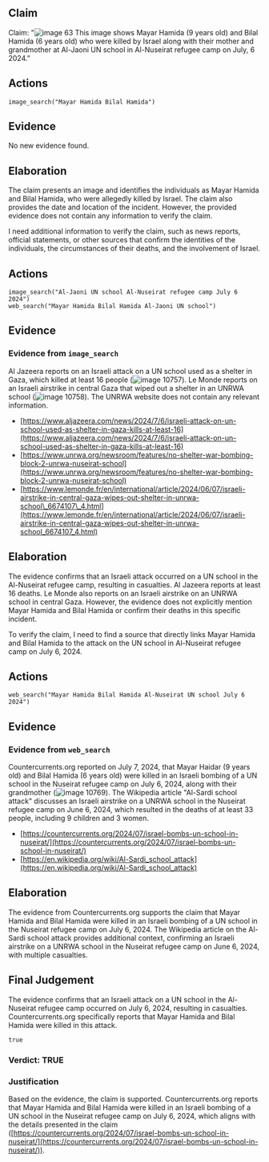 ## Claim
Claim: "![image 63](media/96.jpg) This image shows Mayar Hamida (9 years old) and Bilal Hamida (6 years old) who were killed by Israel along with their mother and grandmother at Al-Jaoni UN school in Al-Nuseirat refugee camp on July, 6 2024."

## Actions
```
image_search("Mayar Hamida Bilal Hamida")
```

## Evidence
No new evidence found.

## Elaboration
The claim presents an image and identifies the individuals as Mayar Hamida and Bilal Hamida, who were allegedly killed by Israel. The claim also provides the date and location of the incident. However, the provided evidence does not contain any information to verify the claim.

I need additional information to verify the claim, such as news reports, official statements, or other sources that confirm the identities of the individuals, the circumstances of their deaths, and the involvement of Israel.


## Actions
```
image_search("Al-Jaoni UN school Al-Nuseirat refugee camp July 6 2024")
web_search("Mayar Hamida Bilal Hamida Al-Jaoni UN school")
```

## Evidence
### Evidence from `image_search`
Al Jazeera reports on an Israeli attack on a UN school used as a shelter in Gaza, which killed at least 16 people (![image 10757](media/2025-08-30_07-31-1756539089-721707.jpg)). Le Monde reports on an Israeli airstrike in central Gaza that wiped out a shelter in an UNRWA school (![image 10758](media/2025-08-30_07-31-1756539090-020406.jpg)). The UNRWA website does not contain any relevant information.

*   [https://www.aljazeera.com/news/2024/7/6/israeli-attack-on-un-school-used-as-shelter-in-gaza-kills-at-least-16](https://www.aljazeera.com/news/2024/7/6/israeli-attack-on-un-school-used-as-shelter-in-gaza-kills-at-least-16)
*   [https://www.unrwa.org/newsroom/features/no-shelter-war-bombing-block-2-unrwa-nuseirat-school](https://www.unrwa.org/newsroom/features/no-shelter-war-bombing-block-2-unrwa-nuseirat-school)
*   [https://www.lemonde.fr/en/international/article/2024/06/07/israeli-airstrike-in-central-gaza-wipes-out-shelter-in-unrwa-school\_6674107\_4.html](https://www.lemonde.fr/en/international/article/2024/06/07/israeli-airstrike-in-central-gaza-wipes-out-shelter-in-unrwa-school_6674107_4.html)


## Elaboration
The evidence confirms that an Israeli attack occurred on a UN school in the Al-Nuseirat refugee camp, resulting in casualties. Al Jazeera reports at least 16 deaths. Le Monde also reports on an Israeli airstrike on an UNRWA school in central Gaza. However, the evidence does not explicitly mention Mayar Hamida and Bilal Hamida or confirm their deaths in this specific incident.

To verify the claim, I need to find a source that directly links Mayar Hamida and Bilal Hamida to the attack on the UN school in Al-Nuseirat refugee camp on July 6, 2024.


## Actions
```
web_search("Mayar Hamida Bilal Hamida Al-Nuseirat UN school July 6 2024")
```

## Evidence
### Evidence from `web_search`
Countercurrents.org reported on July 7, 2024, that Mayar Haidar (9 years old) and Bilal Hamida (6 years old) were killed in an Israeli bombing of a UN school in the Nuseirat refugee camp on July 6, 2024, along with their grandmother (![image 10769](media/2025-08-30_07-32-1756539121-009796.jpg)). The Wikipedia article "Al-Sardi school attack" discusses an Israeli airstrike on a UNRWA school in the Nuseirat refugee camp on June 6, 2024, which resulted in the deaths of at least 33 people, including 9 children and 3 women.

*   [https://countercurrents.org/2024/07/israel-bombs-un-school-in-nuseirat/](https://countercurrents.org/2024/07/israel-bombs-un-school-in-nuseirat/)
*   [https://en.wikipedia.org/wiki/Al-Sardi_school_attack](https://en.wikipedia.org/wiki/Al-Sardi_school_attack)


## Elaboration
The evidence from Countercurrents.org supports the claim that Mayar Hamida and Bilal Hamida were killed in an Israeli bombing of a UN school in the Nuseirat refugee camp on July 6, 2024. The Wikipedia article on the Al-Sardi school attack provides additional context, confirming an Israeli airstrike on a UNRWA school in the Nuseirat refugee camp on June 6, 2024, with multiple casualties.


## Final Judgement
The evidence confirms that an Israeli attack on a UN school in the Al-Nuseirat refugee camp occurred on July 6, 2024, resulting in casualties. Countercurrents.org specifically reports that Mayar Hamida and Bilal Hamida were killed in this attack.

`true`

### Verdict: TRUE

### Justification
Based on the evidence, the claim is supported. Countercurrents.org reports that Mayar Hamida and Bilal Hamida were killed in an Israeli bombing of a UN school in the Nuseirat refugee camp on July 6, 2024, which aligns with the details presented in the claim ([https://countercurrents.org/2024/07/israel-bombs-un-school-in-nuseirat/](https://countercurrents.org/2024/07/israel-bombs-un-school-in-nuseirat/)).

